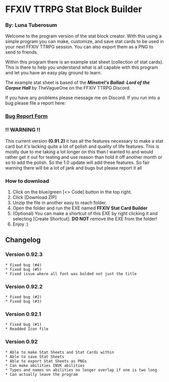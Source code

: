# FFXIV TTRPG Stat Block Builder
### By: Luna Tuberosum


Welcome to the program version of the stat block creator. With this using a simple program you can make, customize, and save stat cards to be used in your next FFXIV TTRPG session. You can also export them as a PNG to send to friends.


Within this program there is an example stat sheet (collection of stat cards). This is there to help you understand what is all capable with this program and let you have an easy play ground to learn.


The example stat sheet is based of the ***Minstrel's Ballad: Lord of the Corpse Hall*** by TheVagueOne on the FFXIV TTRPG Discord.


If you have any problems please message me on Discord. If you run into a bug please file a report here:
### [Bug Report Form](https://docs.google.com/forms/d/e/1FAIpQLSe2oN-zk-FwVziwDvbi-0u7zkWqfy7GP5lq9_YHEtNKTSROqg/viewform?usp=sf_link)


### **!! WARNING !!**
This current version **(0.91.2)** it has all the features necessary to make a stat card but it's lacking quite a lot of polish and quality of life features. This is mostly due to me taking a lot longer on this than I wanted to and would rather get it out for testing and use reason than hold it off another month or so to add the polish. So the 1.0 update will add these features. So fair warning there will be a lot of jank and bugs but please report it all


### How to download


1. Click on the blue/green [<> Code] button in the top right.
2. Click [Download ZIP]
3. Unzip the file in another easy to reach folder.
4. Open the folder and run the EXE named **FFXIV Stat Card Builder**
5. (Optional) You can make a shortcut of this EXE by right clicking it and selecting [Create Shortcut]. **DO NOT** remove the EXE from the folder!
6. Enjoy :)


## Changelog
### Version 0.92.3
```
* Fixed bug (#4)
* Fixed bug (#5)
* Fixed issue where all font was bolded not just the title
```

### Version 0.92.2
```
* Fixed bug (#2)
* Fixed bug (#3)
```

### Version 0.92.1
```
* Fixed bug (#1)
* Readded Icon file
```

### Version 0.92
```
* Able to make Stat Sheets and Stat Cards within
* Able to save Stat Sheets
* Able to export Stat Sheets as PNGs
* Can make abilities INVK abilities
* Types and names on abilities no longer overlap if one is two long
* Can actually leave the program
```
